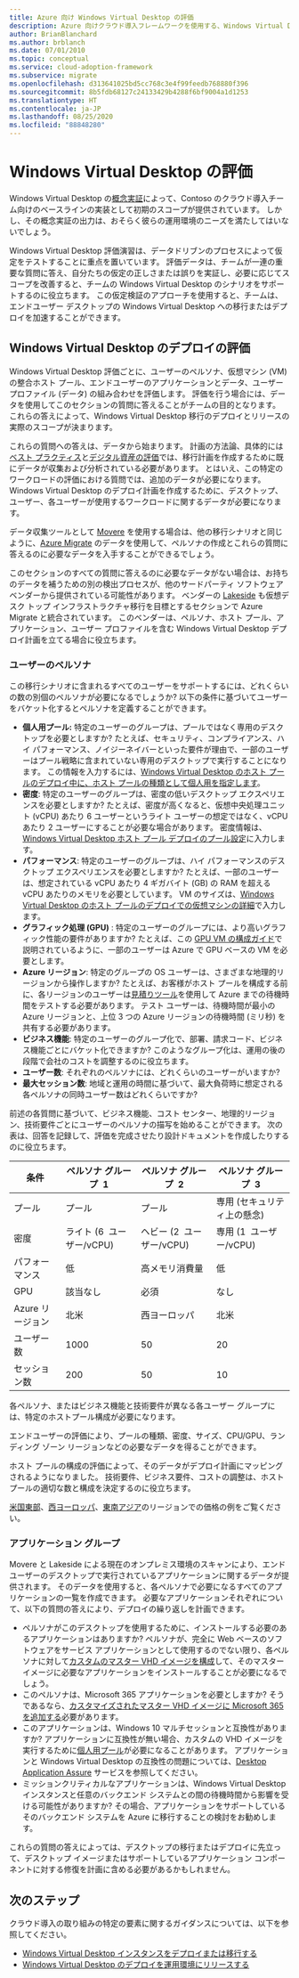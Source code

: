 ```yaml
---
title: Azure 向け Windows Virtual Desktop の評価
description: Azure 向けクラウド導入フレームワークを使用する、Windows Virtual Desktop の移行のベスト プラクティスについて説明します。これは、複雑さを軽減し、移行プロセスを標準化するのに役立ちます。
author: BrianBlanchard
ms.author: brblanch
ms.date: 07/01/2010
ms.topic: conceptual
ms.service: cloud-adoption-framework
ms.subservice: migrate
ms.openlocfilehash: d313641025bd5cc768c3e4f99feedb768880f396
ms.sourcegitcommit: 8b5fdb68127c24133429b4288f6bf9004a1d1253
ms.translationtype: HT
ms.contentlocale: ja-JP
ms.lasthandoff: 08/25/2020
ms.locfileid: "88848280"
---
```

# <a name="windows-virtual-desktop-assessment"></a>Windows Virtual Desktop の評価

Windows Virtual Desktop の[概念実証](./proof-of-concept.md)によって、Contoso のクラウド導入チーム向けのベースラインの実装として初期のスコープが提供されています。 しかし、その概念実証の出力は、おそらく彼らの運用環境のニーズを満たしてはいないでしょう。

Windows Virtual Desktop 評価演習は、データドリブンのプロセスによって仮定をテストすることに重点を置いています。 評価データは、チームが一連の重要な質問に答え、自分たちの仮定の正しさまたは誤りを実証し、必要に応じてスコープを改善すると、チームの Windows Virtual Desktop のシナリオをサポートするのに役立ちます。 この仮定検証のアプローチを使用すると、チームは、エンドユーザー デスクトップの Windows Virtual Desktop への移行またはデプロイを加速することができます。

## <a name="assess-windows-virtual-desktop-deployments"></a>Windows Virtual Desktop のデプロイの評価

Windows Virtual Desktop 評価ごとに、ユーザーのペルソナ、仮想マシン (VM) の整合ホスト プール、エンドユーザーのアプリケーションとデータ、ユーザー プロファイル (データ) の組み合わせを評価します。 評価を行う場合には、データを使用してこのセクションの質問に答えることがチームの目的となります。 これらの答えによって、Windows Virtual Desktop 移行のデプロイとリリースの実際のスコープが決まります。

これらの質問への答えは、データから始まります。 計画の方法論、具体的には[ベスト プラクティス](../../plan/index.md)と[デジタル資産の評価](../../digital-estate/index.md)では、移行計画を作成するために既にデータが収集および分析されている必要があります。 とはいえ、この特定のワークロードの評価における質問では、追加のデータが必要になります。 Windows Virtual Desktop のデプロイ計画を作成するために、デスクトップ、ユーザー、各ユーザーが使用するワークロードに関するデータが必要になります。

データ収集ツールとして [Movere](/azure/migrate/migrate-services-overview#movere) を使用する場合は、他の移行シナリオと同じように、[Azure Migrate](/azure/migrate) のデータを使用して、ペルソナの作成とこれらの質問に答えるのに必要なデータを入手することができるでしょう。

このセクションのすべての質問に答えるのに必要なデータがない場合は、お持ちのデータを補うための別の検出プロセスが、他のサードパーティ ソフトウェア ベンダーから提供されている可能性があります。 ベンダーの [Lakeside](/azure/migrate/migrate-services-overview#isv-integration) も仮想デスク トップ インフラストラクチャ移行を目標とするセクションで Azure Migrate と統合されています。 このベンダーは、ペルソナ、ホスト プール、アプリケーション、ユーザー プロファイルを含む Windows Virtual Desktop デプロイ計画を立てる場合に役立ちます。

### <a name="user-personas"></a>ユーザーのペルソナ

この移行シナリオに含まれるすべてのユーザーをサポートするには、どれくらいの数の別個のペルソナが必要になるでしょうか? 以下の条件に基づいてユーザーをバケット化するとペルソナを定義することができます。

- **個人用プール:** 特定のユーザーのグループは、プールではなく専用のデスクトップを必要としますか? たとえば、セキュリティ、コンプライアンス、ハイ パフォーマンス、ノイジーネイバーといった要件が理由で、一部のユーザーはプール戦略に含まれていない専用のデスクトップで実行することになります。 この情報を入力するには、[Windows Virtual Desktop のホスト プールのデプロイ中に、ホスト プールの種類として個人用を指定します](/azure/virtual-desktop/create-host-pools-azure-marketplace#begin-the-host-pool-setup-process)。
- **密度**: 特定のユーザーのグループは、密度の低いデスクトップ エクスペリエンスを必要としますか? たとえば、密度が高くなると、仮想中央処理ユニット (vCPU) あたり 6 ユーザーというライト ユーザーの想定ではなく、vCPU あたり 2 ユーザーにすることが必要な場合があります。 密度情報は、[ Windows Virtual Desktop ホスト プール デプロイのプール設定](/azure/virtual-desktop/create-host-pools-azure-marketplace#begin-the-host-pool-setup-process)に入力します。
- **パフォーマンス**: 特定のユーザーのグループは、ハイ パフォーマンスのデスクトップ エクスペリエンスを必要としますか? たとえば、一部のユーザーは、想定されている vCPU あたり 4&nbsp;ギガバイト (GB) の RAM を超える vCPU あたりのメモリを必要としています。 VM のサイズは、[Windows Virtual Desktop のホスト プールのデプロイでの仮想マシンの詳細](/azure/virtual-desktop/create-host-pools-azure-marketplace#virtual-machine-details)で入力します。
- **グラフィック処理 (GPU)** : 特定のユーザーのグループには、より高いグラフィック性能の要件がありますか? たとえば、この [GPU VM の構成ガイド](/azure/virtual-desktop/configure-vm-gpu)で説明されているように、一部のユーザーは Azure で GPU ベースの VM を必要とします。
- **Azure リージョン**: 特定のグループの OS ユーザーは、さまざまな地理的リージョンから操作しますか? たとえば、お客様がホスト プールを構成する前に、各リージョンのユーザーは[見積りツール](https://azure.microsoft.com/services/virtual-desktop/assessment/#estimation-tool)を使用して Azure までの待機時間をテストする必要があります。 テスト ユーザーは、待機時間が最小の Azure リージョンと、上位 3 つの Azure リージョンの待機時間 (ミリ秒) を共有する必要があります。
- **ビジネス機能**: 特定のユーザーのグループ化で、部署、請求コード、ビジネス機能ごとにバケット化できますか? このようなグループ化は、運用の後の段階で会社のコストを調整するのに役立ちます。
- **ユーザー数**: それぞれのペルソナには、どれくらいのユーザーがいますか?
- **最大セッション数**: 地域と運用の時間に基づいて、最大負荷時に想定される各ペルソナの同時ユーザー数はどれくらいですか?

前述の各質問に基づいて、ビジネス機能、コスト センター、地理的リージョン、技術要件ごとにユーザーのペルソナの描写を始めることができます。 次の表は、回答を記録して、評価を完成させたり設計ドキュメントを作成したりするのに役立ちます。

| 条件  | ペルソナ グループ&nbsp; 1  | ペルソナ グループ&nbsp; 2  | ペルソナ グループ&nbsp; 3  |
|---------|---------|---------|---------|
| プール  | プール | プール | 専用 (セキュリティ上の懸念) |
| 密度 | ライト (6&nbsp; ユーザー/vCPU) | ヘビー (2&nbsp; ユーザー/vCPU) | 専用 (1&nbsp; ユーザー/vCPU) |
| パフォーマンス | 低 | 高メモリ消費量 | 低 |
| GPU | 該当なし | 必須 | なし |
| Azure リージョン | 北米 | 西ヨーロッパ | 北米 |
| ユーザー数 | 1000 | 50 | 20 |
| セッション数 | 200 | 50 | 10 |

各ペルソナ、またはビジネス機能と技術要件が異なる各ユーザー グループには、特定のホストプール構成が必要になります。

エンドユーザーの評価により、プールの種類、密度、サイズ、CPU/GPU、ランディング ゾーン リージョンなどの必要なデータを得ることができます。

ホスト プールの構成の評価によって、そのデータがデプロイ計画にマッピングされるようになりました。 技術要件、ビジネス要件、コストの調整は、ホスト プールの適切な数と構成を決定するのに役立ちます。

[米国東部](https://azure.com/e/448606254c9a44f88798892bb8e0ef3c)、[西ヨーロッパ](https://azure.com/e/61a376d5f5a641e8ac31d1884ade9e55)、[東南アジア](https://azure.com/e/7cf555068922461587d0aa99a476f926)のリージョンでの価格の例をご覧ください。

### <a name="application-groups"></a>アプリケーション グループ

Movere と Lakeside による現在のオンプレミス環境のスキャンにより、エンドユーザーのデスクトップで実行されているアプリケーションに関するデータが提供されます。 そのデータを使用すると、各ペルソナで必要になるすべてのアプリケーションの一覧を作成できます。 必要なアプリケーションそれぞれについて、以下の質問の答えにより、デプロイの繰り返しを計画できます。

- ペルソナがこのデスクトップを使用するために、インストールする必要のあるアプリケーションはありますか? ペルソナが、完全に Web ベースのソフトウェアをサービス アプリケーションとして使用するのでない限り、各ペルソナに対して[カスタムのマスター VHD イメージを構成](/azure/virtual-desktop/set-up-customize-master-image)して、そのマスター イメージに必要なアプリケーションをインストールすることが必要になるでしょう。
- このペルソナは、Microsoft 365 アプリケーションを必要としますか? そうであるなら、[カスタマイズされたマスター VHD イメージに Microsoft 365 を追加する](/azure/virtual-desktop/install-office-on-wvd-master-image)必要があります。
- このアプリケーションは、Windows&nbsp;10 マルチセッションと互換性がありますか? アプリケーションに互換性が無い場合、カスタムの VHD イメージを実行するために[個人用プール](/azure/virtual-desktop/configure-host-pool-personal-desktop-assignment-type)が必要になることがあります。 アプリケーションと Windows Virtual Desktop の互換性の問題については、[Desktop Application Assure](/fasttrack/win-10-app-assure-assistance-offered) サービスを参照してください。
- ミッションクリティカルなアプリケーションは、Windows Virtual Desktop インスタンスと任意のバックエンド システムとの間の待機時間から影響を受ける可能性がありますか? その場合、アプリケーションをサポートしているそのバックエンド システムを Azure に移行することの検討をお勧めします。

これらの質問の答えによっては、デスクトップの移行またはデプロイに先立って、デスクトップ イメージまたはサポートしているアプリケーション コンポーネントに対する修復を計画に含める必要があるかもしれません。

## <a name="next-steps"></a>次のステップ

クラウド導入の取り組みの特定の要素に関するガイダンスについては、以下を参照してください。

- [Windows Virtual Desktop インスタンスをデプロイまたは移行する](./migrate-deploy.md)
- [Windows Virtual Desktop のデプロイを運用環境にリリースする](./migrate-release.md)
